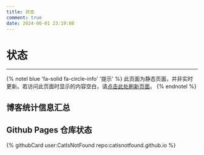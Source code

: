```yaml
---
title: 状态
comment: true
date: 2024-06-01 23:19:08
---
```


# 状态

------

{% notel blue 'fa-solid fa-circle-info' '提示' %}
此页面为静态页面，并非实时更新。若访问此页面时显示的内容空白，请<a href="javascript:location.reload()">点击此处刷新页面</a>。
{% endnotel %}

## 博客统计信息汇总

<div id="posts-calendar" class="js-pjax"></div>

<div id="posts-chart" class="js-pjax"></div>

<!-- "data-length" = how many tags to show, default 10 -->
<div id="tags-chart" data-length="8" class="js-pjax"></div>

<div id="categories-chart" class="js-pjax"></div>

## Github Pages 仓库状态

{% githubCard user:CatIsNotFound repo:catisnotfound.github.io %}